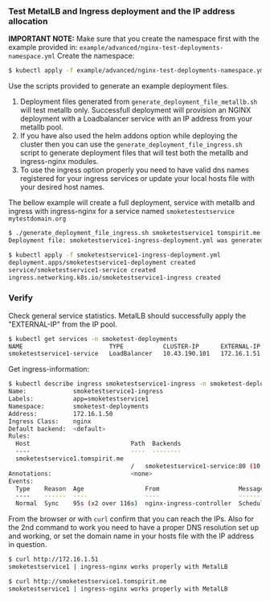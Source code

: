 ### Test MetalLB and Ingress deployment and the IP address allocation
**IMPORTANT NOTE:** 
Make sure that you create the namespace first with the example provided in: `example/advanced/nginx-test-deployments-namespace.yml`
Create the namespace:
```bash
$ kubectl apply -f example/advanced/nginx-test-deployments-namespace.yml
```

Use the scripts provided to generate an example deployment files.
1. Deployment files generated from `generate_deployment_file_metallb.sh` will test metallb only. Successfull deployment will provision an NGINX deployment with a Loadbalancer service with an IP address from your metallb pool.
2. If you have also used the helm addons option while deploying the cluster then you can use the `generate_deployment_file_ingress.sh` script to generate deployment files that will test both the metallb and ingress-nginx modules.
3. To use the ingress option properly you need to have valid dns names registered for your ingress services or update your local hosts file with your desired host names.

The bellow example will create a full deployment, service with metallb and ingress with ingress-nginx for a service named `smoketestestservice mytestdomain.org`
```bash
$ ./generate_deployment_file_ingress.sh smoketestservice1 tomspirit.me 172.16.1.51
Deployment file: smoketestservice1-ingress-deployment.yml was generated.

$ kubectl apply -f smoketestservice1-ingress-deployment.yml
deployment.apps/smoketestservice1-deployment created
service/smoketestservice1-service created
ingress.networking.k8s.io/smoketestservice1-ingress created
```

### Verify
Check general service statistics. MetalLB should successfully apply the "EXTERNAL-IP" from the IP pool.
```bash
$ kubectl get services -n smoketest-deployments
NAME                        TYPE           CLUSTER-IP      EXTERNAL-IP   PORT(S)        AGE
smoketestservice1-service   LoadBalancer   10.43.190.101   172.16.1.51   80:32080/TCP   8s
```

Get ingress-information:
```bash
$ kubectl describe ingress smoketestservice1-ingress -n smoketest-deployments
Name:             smoketestservice1-ingress
Labels:           app=smoketestservice1
Namespace:        smoketest-deployments
Address:          172.16.1.50
Ingress Class:    nginx
Default backend:  <default>
Rules:
  Host                            Path  Backends
  ----                            ----  --------
  smoketestservice1.tomspirit.me
                                  /   smoketestservice1-service:80 (10.42.3.19:80,10.42.4.19:80,10.42.5.19:80)
Annotations:                      <none>
Events:
  Type    Reason  Age                 From                      Message
  ----    ------  ----                ----                      -------
  Normal  Sync    95s (x2 over 116s)  nginx-ingress-controller  Scheduled for sync
```

From the browser or with `curl` confirm that you can reach the IPs.
Also for the 2nd command to work you need to have a proper DNS resolution set up and working, or set the domain name in your hosts file with the IP address in question. 
```bash
$ curl http://172.16.1.51
smoketestservice1 | ingress-nginx works properly with MetalLB

$ curl http://smoketestservice1.tomspirit.me
smoketestservice1 | ingress-nginx works properly with MetalLB
```
